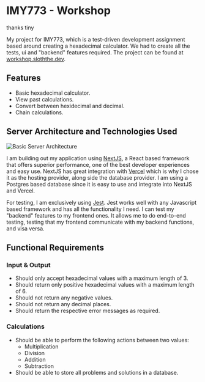 # IMY773 - Workshop

thanks tiny

My project for IMY773, which is a test-driven development assignment based around creating a hexadecimal calculator. We had to create all the tests, ui and "backend" features required. The project can be found at [workshop.sloththe.dev](https://workshop.sloththe.dev).

## Features
* Basic hexadecimal calculator.
* View past calculations.
* Convert between hexidecimal and decimal.
* Chain calculations.

## Server Architecture and Technologies Used
![Basic Server Architecture](https://r2.sloththe.dev/zion/772%20Workshop.png)

I am building out my application using [NextJS](https://nextjs.org/), a React based framework that offers superior performance, one of the best developer experiences and easy use. NextJS has great integration with [Vercel](https://vercel.com) which is why I chose it as the hosting provider, along side the database provider. I am using a Postgres based database since it is easy to use and integrate into NextJS and Vercel.

For testing, I am exclusively using [Jest](https://jestjs.io/). Jest works well with any Javascript based framework and has all the functionality I need. I can test my "backend" features to my frontend ones. It allows me to do end-to-end testing, testing that my frontend communicate with my backend functions, and visa versa.

## Functional Requirements
### Input & Output
* Should only accept hexadecimal values with a maximum length of 3.
* Should return only positive hexadecimal values with a maximum length of 6.
* Should not return any negative values.
* Should not return any decimal places.
* Should return the respective error messages as required.

### Calculations
* Should be able to perform the following actions between two values:
  * Multiplication
  * Division
  * Addition
  * Subtraction
* Should be able to store all problems and solutions in a database.